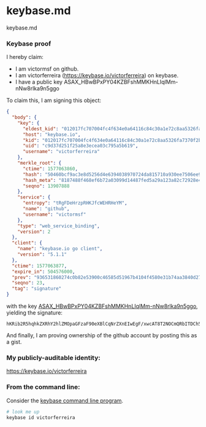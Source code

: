 # keybase.md
keybase.md
### Keybase proof

I hereby claim:

  * I am victormsf on github.
  * I am victorferreira (https://keybase.io/victorferreira) on keybase.
  * I have a public key ASAX_HBwBPxPY04KZBFshMMKHnLIqlMm-nNw8rlka9n5ggo

To claim this, I am signing this object:

```json
{
  "body": {
    "key": {
      "eldest_kid": "012017fc707004fc4f634e0a64116c84c30a1e72c8aa5326fa7370f2b9646bd9f9820a",
      "host": "keybase.io",
      "kid": "012017fc707004fc4f634e0a64116c84c30a1e72c8aa5326fa7370f2b9646bd9f9820a",
      "uid": "c9d37d251f25a8e3ecea03c795a5b619",
      "username": "victorferreira"
    },
    "merkle_root": {
      "ctime": 1577063860,
      "hash": "50460bcf9ac3e8d5256d4e6394038970724da815710a930ee7506ee96a4e434adceecd48844182ade20a8cd365b1ccbc69e3720aa2979295e764d2186da0ea04",
      "hash_meta": "8187488f468ef6b72a03099d14487fed5a29a123a82c72928e4f509624b2fc9f",
      "seqno": 13907888
    },
    "service": {
      "entropy": "tRgFDeHrzpRHKJfcWEHRHeYM",
      "name": "github",
      "username": "victormsf"
    },
    "type": "web_service_binding",
    "version": 2
  },
  "client": {
    "name": "keybase.io go client",
    "version": "5.1.1"
  },
  "ctime": 1577063877,
  "expire_in": 504576000,
  "prev": "936531860274c0b82e53900c46585d51967b4104f4580e31b74aa3840d275d39",
  "seqno": 23,
  "tag": "signature"
}
```

with the key [ASAX_HBwBPxPY04KZBFshMMKHnLIqlMm-nNw8rlka9n5ggo](https://keybase.io/victorferreira), yielding the signature:

```
hKRib2R5hqhkZXRhY2hlZMOpaGFzaF90eXBlCqNrZXnEIwEgF/xwcAT8T2NOCmQRbITDCh5yyKpTJvpzcPK5ZGvZ+YIKp3BheWxvYWTESpcCF8Qgk2UxhgJ0wLguU5AMRlhdUZZ7QQT0WA4xt0qjhA0nXTnEIAmgUKNalb77FOmMf93va0o23eM/x2yWQRdDyGSjRBhmAgHCo3NpZ8RAAvlsOvPx3KnrgBGoe04sobxodDeip57O9uB8zF9icJYkTZebAE1P+c/IPbUFSZK6yaxilCX8puvoC99rEwgSDahzaWdfdHlwZSCkaGFzaIKkdHlwZQildmFsdWXEIM9FTLLLSWGbCO5EFjX47xgkBv/TIwNnxyskabZ5hp9Ao3RhZ80CAqd2ZXJzaW9uAQ==

```

And finally, I am proving ownership of the github account by posting this as a gist.

### My publicly-auditable identity:

https://keybase.io/victorferreira

### From the command line:

Consider the [keybase command line program](https://keybase.io/download).

```bash
# look me up
keybase id victorferreira
```
